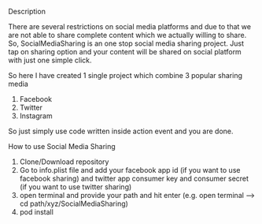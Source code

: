 Description

There are several restrictions on social media platforms and due to that we are not able to share complete content 
which we actually willing to share.
So, SocialMediaSharing is an one stop social media sharing project. 
Just tap on sharing option and your content will be shared on social platform with just one simple click.

So here I have created 1 single project which combine 3 popular sharing media
1. Facebook
2. Twitter
3. Instagram

So just simply use code written inside action event and you are done.

How to use Social Media Sharing

1) Clone/Download repository
2) Go to info.plist file and add your facebook app id (if you want to use facebook sharing) and twitter app consumer key and consumer secret (if you want to use twitter sharing)
3) open terminal and provide your path and hit enter (e.g. open terminal —> cd path/xyz/SocialMediaSharing)
4) pod install

